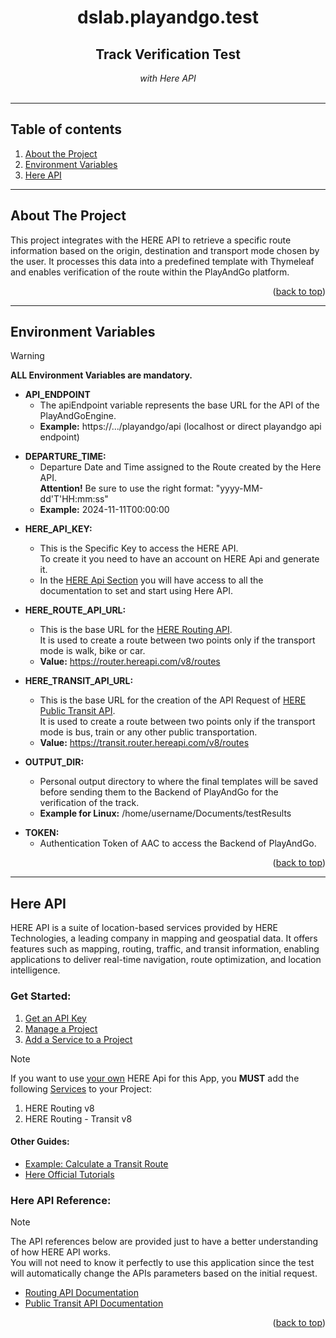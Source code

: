<a id="readme-top"></a>
<div align="center">
<h1>dslab.playandgo.test</h1>
<h2>Track Verification Test</h2>
<i>with Here API</i>
</div>
<br>
<hr>

<!-- TABLE OF CONTENTS -->
## Table of contents
1. [About the Project](#about-the-project)
2. [Environment Variables](#environment-variables)
3. [Here API](#here-api)

<hr>

<a id="about-the-project"></a>
## About The Project
This project integrates with the HERE API to retrieve a specific route information based on the origin, destination and transport mode chosen by the user.
It processes this data into a predefined template with Thymeleaf and enables verification of the route within the PlayAndGo platform.
<p align="right">(<a href="#readme-top">back to top</a>)</p>

<hr>

<a id="environment-variables"></a>
## Environment Variables

> [!WARNING]
> **ALL Environment Variables are mandatory.**
    
- **API_ENDPOINT**
  - The apiEndpoint variable represents the base URL for the API of the PlayAndGoEngine.
  - **Example:** https://.../playandgo/api (localhost or direct playandgo api endpoint)


<!-- - **CAMPAIGN_ID:**
  - Variable used by the PlayAndGoEngine to assign a survey and/or to send a challenge invitation, of a specific campaign, to a player.
  - **Temporary Value:** TAA.city -->


- **DEPARTURE_TIME:**
  - Departure Date and Time assigned to the Route created by the Here API.</br>
  **Attention!** Be sure to use the right format: "yyyy-MM-dd'T'HH:mm:ss"
  - **Example:** 2024-11-11T00:00:00


<!-- - **END_WEEK:**
  - End Date and Time used by the TemplateManager to set the ending date of the survey in the template.</br>
  **Attention!** Be sure to use the right format: "yyyy-MM-dd'T'HH:mm:ss"
  - **Example:** 2024-11-15T00:00:00 -->

    
- **HERE_API_KEY:**
  - This is the Specific Key to access the HERE API.</br>
    To create it you need to have an account on HERE Api and generate it.</br>
  - In the [HERE Api Section](#here-api) you will have access to all the documentation to set and start using Here API.


- **HERE_ROUTE_API_URL:**
  - This is the base URL for the [HERE Routing API](#here-api-reference).</br>
  It is used to create a route between two points only if the transport mode is walk, bike or car.
  - **Value:** https://router.hereapi.com/v8/routes


- **HERE_TRANSIT_API_URL:**
    - This is the base URL for the creation of the API Request of [HERE Public Transit API](#here-api-reference).</br>
    It is used to create a route between two points only if the transport mode is bus, train or any other public transportation.
    - **Value:** https://transit.router.hereapi.com/v8/routes


- **OUTPUT_DIR:**
    - Personal output directory to where the final templates will be saved before sending them to the Backend of PlayAndGo for the verification of the track.
    - **Example for Linux:** /home/username/Documents/testResults


<!-- - **PLAYER_ID:**
    - Variable used by the PlayAndGoEngine to assign a survey to a specific player.
    - **Temporary Value:** u_fe939cab-1638-45b3-a604-80a3fb018e54
  

- **PLAYER_TO_INVITE:**
    - Variable used by the TemplateManager to set the playerId inside the template for the challenge invite.
    - **Temporary Value:** u_11111


- **START_WEEK:**
  - Start Date and Time used by the TemplateManager to set the starting date of the survey in the template.</br>
  Attention! Be sure to use the right format: "yyyy-MM-dd'T'HH:mm:ss"
  - **Example:** 2024-11-11T00:00:00 -->


- **TOKEN:**
    - Authentication Token of AAC to access the Backend of PlayAndGo.

<p align="right">(<a href="#readme-top">back to top</a>)</p>

<hr>

<a id="here-api"></a>
## Here API
HERE API is a suite of location-based services provided by HERE Technologies, a leading company in mapping and geospatial data. It offers features such as mapping, routing, traffic, and transit information, enabling applications to deliver real-time navigation, route optimization, and location intelligence.
### Get Started:
1. [Get an API Key](https://www.here.com/docs/bundle/identity-and-access-management-developer-guide/page/topics/plat-using-apikeys.html)
2. [Manage a Project](https://www.here.com/docs/bundle/identity-and-access-management-developer-guide/page/topics/manage-projects.html)
3. [Add a Service to a Project](https://www.here.com/docs/bundle/identity-and-access-management-developer-guide/page/topics/manage-projects.html#services)

> [!NOTE]    
> If you want to use <u>your own</u> HERE Api for this App, you <b>MUST</b> add the following <u>Services</u> to your Project:
1. HERE Routing v8
2. HERE Routing - Transit v8

#### Other Guides:
- [Example: Calculate a Transit Route](https://www.here.com/docs/bundle/public-transit-api-developer-guide/page/routing/route-example.html)
- [Here Official Tutorials](https://www.here.com/docs/category/tutorials)

<a id="here-api-reference"></a>
### Here API Reference:
> [!NOTE]
>The API references below are provided just to have a better understanding of how HERE API works.<br>
>You will not need to know it perfectly to use this application since the test will automatically change the APIs parameters based on the initial request.

- [Routing API Documentation](https://www.here.com/docs/bundle/routing-api-v8-api-reference/page/index.html)
- [Public Transit API Documentation](https://www.here.com/docs/bundle/public-transit-api-developer-guide/page/routing/README.html)

<p align="right">(<a href="#readme-top">back to top</a>)</p>
